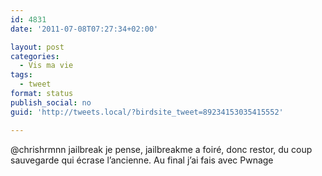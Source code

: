 ```yaml
---
id: 4831
date: '2011-07-08T07:27:34+02:00'

layout: post
categories:
  - Vis ma vie
tags:
  - tweet
format: status
publish_social: no
guid: 'http://tweets.local/?birdsite_tweet=89234153035415552'

---
```


@chrishrmnn jailbreak je pense, jailbreakme a foiré, donc restor, du coup sauvegarde qui écrase l’ancienne. Au final j’ai fais avec Pwnage